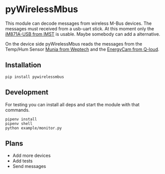 # pyWirelessMbus

This module can decode messages from wireless M-Bus devices. The messages must received from a usb-uart stick. At this moment only the [iM871A-USB from IMST](https://shop.imst.de/wireless-modules/usb-radio-products/10/im871a-usb-wireless-m-bus-usb-adapter-868-mhz) is usable. Maybe somebody can add a alternative.

On the device side pyWirelessMbus reads the messages from the Temp/Hum Sensor [Munia from Weptech](https://www.weptech.de/en/wireless-m-bus/humidity-temperature-sensor-munia.html) and the [EnergyCam from Q-loud](https://www.q-loud.de/energycam).

## Installation

```
pip install pywirelessmbus
```

## Development

For testing you can install all deps and start the module with that commands.

```
pipenv install
pipenv shell
python example/monitor.py
```

## Plans

- Add more devices
- Add tests
- Send messages
